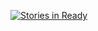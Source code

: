 
[![Stories in Ready](https://badge.waffle.io/hotwing78/Pacman.png?label=ready&title=Ready)](http://waffle.io/hotwing78/Pacman)

